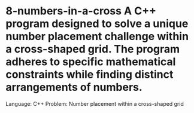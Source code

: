 # 8-numbers-in-a-cross A C++ program designed to solve a unique number placement challenge within a cross-shaped grid. The program adheres to specific mathematical constraints while finding distinct arrangements of numbers.
Language: C++
Problem: Number placement within a cross-shaped grid
